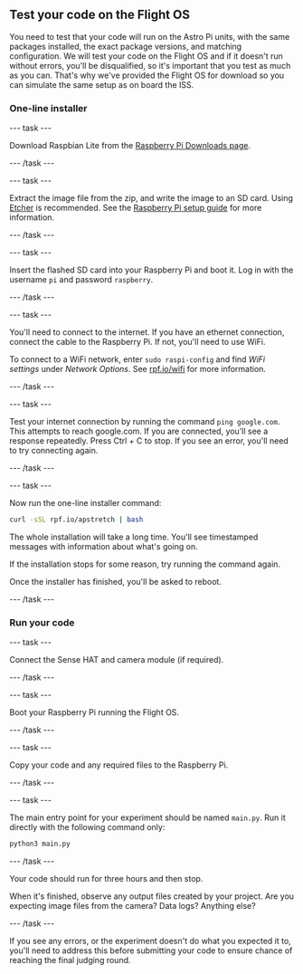 ## Test your code on the Flight OS

You need to test that your code will run on the Astro Pi units, with the same packages installed, the exact package versions, and matching configuration. We will test your code on the Flight OS and if it doesn't run without errors, you'll be disqualified, so it's important that you test as much as you can. That's why we've provided the Flight OS for download so you can simulate the same setup as on board the ISS.

### One-line installer

--- task ---

Download Raspbian Lite from the [Raspberry Pi Downloads page](https://www.raspberrypi.org/downloads/raspbian/).

--- /task ---

--- task ---

Extract the image file from the zip, and write the image to an SD card. Using [Etcher](https://www.balena.io/etcher/) is recommended. See the [Raspberry Pi setup guide](https://projects.raspberrypi.org/en/projects/raspberry-pi-setting-up) for more information.

--- /task ---

--- task ---

Insert the flashed SD card into your Raspberry Pi and boot it. Log in with the username `pi` and password `raspberry`.

--- /task ---

--- task ---

You'll need to connect to the internet. If you have an ethernet connection, connect the cable to the Raspberry Pi. If not, you'll need to use WiFi.

To connect to a WiFi network, enter `sudo raspi-config` and find *WiFi settings* under *Network Options*. See [rpf.io/wifi](http://rpf.io/wifi) for more information.

--- /task ---

--- task ---

Test your internet connection by running the command `ping google.com`. This attempts to reach google.com. If you are connected, you'll see a response repeatedly. Press Ctrl + C to stop. If you see an error, you'll need to try connecting again.

--- /task ---

--- task ---

Now run the one-line installer command:

```bash
curl -sSL rpf.io/apstretch | bash
```

The whole installation will take a long time. You'll see timestamped messages with information about what's going on.

If the installation stops for some reason, try running the command again.

Once the installer has finished, you'll be asked to reboot.

--- /task ---

### Run your code

--- task ---

Connect the Sense HAT and camera module (if required).

--- /task ---

--- task ---

Boot your Raspberry Pi running the Flight OS.

--- /task ---

--- task ---

Copy your code and any required files to the Raspberry Pi.

--- /task ---

--- task ---

The main entry point for your experiment should be named `main.py`. Run it directly with the following command only:

```bash
python3 main.py
```

--- /task ---

Your code should run for three hours and then stop.

When it's finished, observe any output files created by your project. Are you expecting image files from the camera? Data logs? Anything else?

--- /task ---

If you see any errors, or the experiment doesn't do what you expected it to, you'll need to address this before submitting your code to ensure chance of reaching the final judging round.
